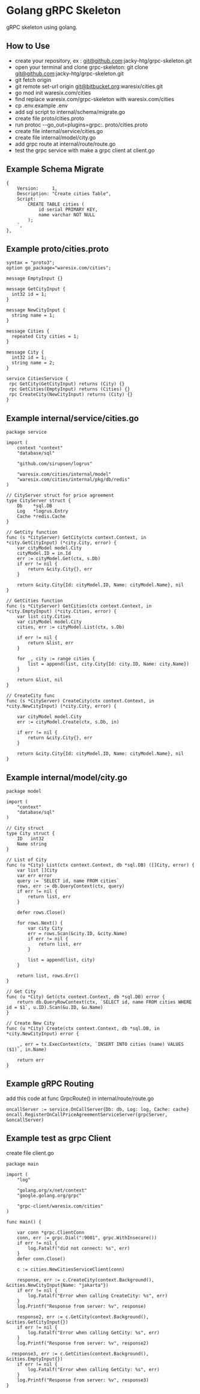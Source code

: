 # Golang gRPC Skeleton
gRPC skeleton using golang.

## How to Use
- create your repository,  ex : git@github.com:jacky-htg/grpc-skeleton.git 
- open your terminal and clone grpc-skeleton: git clone git@github.com:jacky-htg/grpc-skeleton.git
- git fetch origin
- git remote set-url origin git@bitbucket.org:waresix/cities.git
- go mod init waresix.com/cities
- find replace waresix.com/grpc-skeleton with waresix.com/cities
- cp .env.example .env 
- add sql script to internal/schema/migrate.go
- create file proto/cities.proto
- run protoc --go_out=plugins=grpc:. proto/cities.proto
- create file internal/service/cities.go
- create file internal/model/city.go
- add grpc route at internal/route/route.go
- test the grpc service with make a grpc client at client.go

## Example Schema Migrate
```
{
	Version:     1,
	Description: "Create cities Table",
	Script: `
		CREATE TABLE cities (
			id serial PRIMARY KEY,
			name varchar NOT NULL
		);
	`,
},
```

## Example proto/cities.proto
```
syntax = "proto3";
option go_package="waresix.com/cities";

message EmptyInput {}

message GetCityInput {
  int32 id = 1;
}

message NewCityInput {
  string name = 1;
}

message Cities {
  repeated City cities = 1;
}

message City {
  int32 id = 1;
  string name = 2;
}

service CitiesService {
 rpc GetCity(GetCityInput) returns (City) {}
 rpc GetCities(EmptyInput) returns (Cities) {}
 rpc CreateCity(NewCityInput) returns (City) {}
}

```

## Example internal/service/cities.go
```
package service

import (
	context "context"
	"database/sql"

	"github.com/sirupsen/logrus"

	"waresix.com/cities/internal/model"
	"waresix.com/cities/internal/pkg/db/redis"
)

// CityServer struct for price agreement
type CityServer struct {
	Db    *sql.DB
	Log   *logrus.Entry
	Cache *redis.Cache
}

// GetCity function
func (s *CityServer) GetCity(ctx context.Context, in *city.GetCityInput) (*city.City, error) {
	var cityModel model.City
	cityModel.ID = in.Id
	err := cityModel.Get(ctx, s.Db)
	if err != nil {
		return &city.City{}, err
	}

	return &city.City{Id: cityModel.ID, Name: cityModel.Name}, nil
}

// GetCities function
func (s *CityServer) GetCities(ctx context.Context, in *city.EmptyInput) (*city.Cities, error) {
	var list city.Cities
	var cityModel model.City
	cities, err := cityModel.List(ctx, s.Db)

	if err != nil {
		return &list, err
	}

	for _, city := range cities {
		list = append(list, city.City{Id: city.ID, Name: city.Name})
	}

	return &list, nil
}

// CreateCity func
func (s *CityServer) CreateCity(ctx context.Context, in *city.NewCityInput) (*city.City, error) {

	var cityModel model.City
	err := cityModel.Create(ctx, s.Db, in)

	if err != nil {
		return &city.City{}, err
	}

	return &city.City{Id: cityModel.ID, Name: cityModel.Name}, nil
}

```

## Example internal/model/city.go
```
package model

import (
	"context"
	"database/sql"
)

// City struct
type City struct {
	ID   int32
	Name string
}

// List of City
func (u *City) List(ctx context.Context, db *sql.DB) ([]City, error) {
	var list []City
	var err error
	query := `SELECT id, name FROM cities`
	rows, err := db.QueryContext(ctx, query)
	if err != nil {
		return list, err
	}

	defer rows.Close()

	for rows.Next() {
		var city City
		err = rows.Scan(&city.ID, &city.Name)
		if err != nil {
			return list, err
		}

		list = append(list, city)
	}

	return list, rows.Err()
}

// Get City
func (u *City) Get(ctx context.Context, db *sql.DB) error {
	return db.QueryRowContext(ctx, `SELECT id, name FROM cities WHERE id = $1`, u.ID).Scan(&u.ID, &u.Name)
}

// Create New City
func (u *City) Create(ctx context.Context, db *sql.DB, in *city.NewCityInput) error {

	_, err = tx.ExecContext(ctx, `INSERT INTO cities (name) VALUES ($1)`, in.Name)

	return err
}

```

## Example gRPC Routing
add this code at func GrpcRoute() in internal/route/route.go 
```
oncallServer := service.OnCallServer{Db: db, Log: log, Cache: cache}
oncall.RegisterOnCallPriceAgreementServiceServer(grpcServer, &oncallServer)
```

## Example test as grpc Client
create file client.go
```
package main

import (
	"log"

	"golang.org/x/net/context"
	"google.golang.org/grpc"

	"grpc-client/waresix.com/cities"
)

func main() {

	var conn *grpc.ClientConn
	conn, err := grpc.Dial(":9001", grpc.WithInsecure())
	if err != nil {
		log.Fatalf("did not connect: %s", err)
	}
	defer conn.Close()

	c := cities.NewCitiesServiceClient(conn)

	response, err := c.CreateCity(context.Background(), &cities.NewCityInput{Name: "jakarta"})
	if err != nil {
		log.Fatalf("Error when calling CreateCity: %s", err)
	}
	log.Printf("Response from server: %v", response)

	response2, err := c.GetCity(context.Background(), &cities.GetCityInput{})
	if err != nil {
		log.Fatalf("Error when calling GetCity: %s", err)
	}
	log.Printf("Response from server: %v", response2)

  response3, err := c.GetCities(context.Background(), &cities.EmptyInput{})
	if err != nil {
		log.Fatalf("Error when calling GetCity: %s", err)
	}
	log.Printf("Response from server: %v", response3)
}

```
